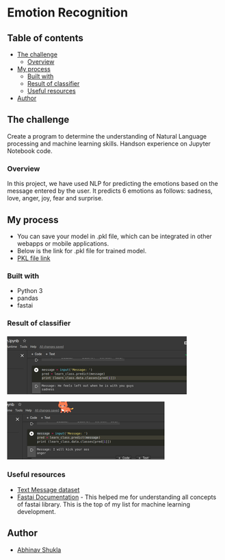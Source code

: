 # Emotion Recognition 

## Table of contents

- [The challenge](#the-challenge)
  - [Overview](#overview)
- [My process](#my-process)
  - [Built with](#built-with)
  - [Result of classifier](#result-of-classifier)
  - [Useful resources](#useful-resources)
- [Author](#author)


## The challenge 

Create a program to determine the understanding of Natural Language processing and machine learning skills. Handson experience on Jupyter Notebook code.

### Overview

In this project, we have used NLP for predicting the emotions based on the message entered by the user. It predicts 6 emotions as follows: sadness, love, anger, joy, fear and surprise.

## My process

- You can save your model in .pkl file, which can be integrated in other webapps or mobile applications.
- Below is the link for .pkl file for trained model.
- [PKL file link](https://drive.google.com/file/d/1VqTczoGdhLwJX-fTPEXWw1HGOrA-VDOX/view?usp=sharing)

### Built with

- Python 3
- pandas
- fastai

### Result of classifier

![alt text](images/output_one.png)

![alt text](images/output_two.png)

### Useful resources

- [Text Message dataset](https://www.kaggle.com/parulpandey/emotion-dataset) 
- [Fastai Documentation](https://docs.fast.ai/) - This helped me for understanding all concepts of fastai library. This is the top of my list for machine learning development.

## Author

- [Abhinav Shukla](Programmer,TCS,Pune)